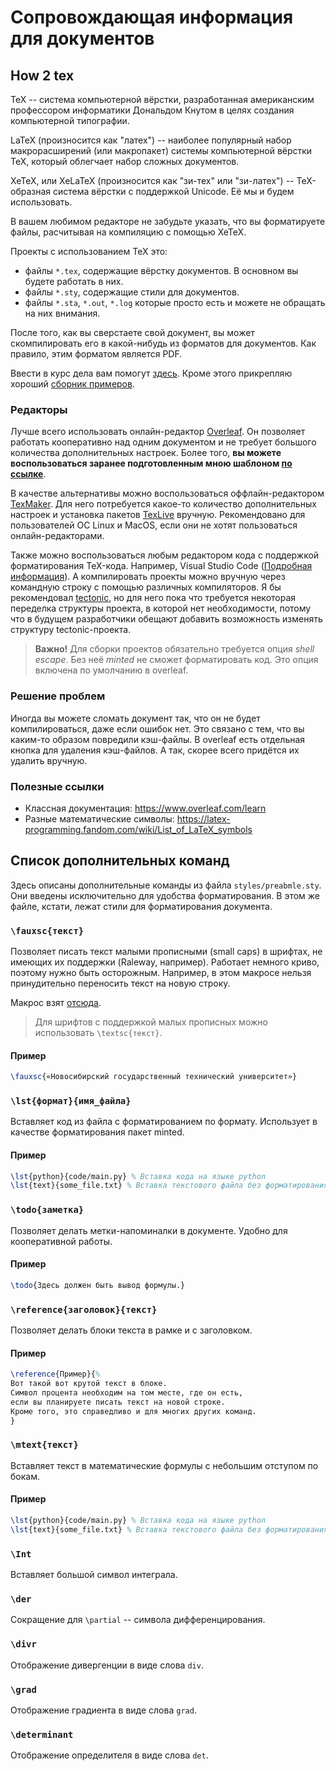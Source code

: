 # Сопровождающая информация для документов

## How 2 tex

TeX -- система компьютерной вёрстки, разработанная американским профессором информатики Дональдом Кнутом в целях создания компьютерной типографии.

LaTeX (произносится как "латех") -- наиболее популярный набор макрорасширений (или макропакет) системы компьютерной вёрстки TeX, который облегчает набор сложных документов.

XeTeX, или XeLaTeX (произносится как "зи-тех" или "зи-латех") -- TeX-образная система вёрстки с поддержкой Unicode. Её мы и будем использовать.

В вашем любимом редакторе не забудьте указать, что вы форматируете файлы, расчитывая на компиляцию с помощью XeTeX.

Проекты с использованием TeX это:
- файлы `*.tex`, содержащие вёрстку документов. В основном вы будете работать в них.
- файлы `*.sty`, содержащие стили для документов.
- файлы `*.sta`, `*.out`, `*.log` которые просто есть и можете не обращать на них внимания.

После того, как вы сверстаете свой документ, вы может скомпилировать его в какой-нибудь из форматов для документов. Как правило, этим форматом является PDF.

Ввести в курс дела вам помогут [здесь](https://www.overleaf.com/learn/latex/Creating_a_document_in_LaTeX). Кроме этого прикрепляю хороший [сборник примеров](http://www.ccas.ru/voron/download/voron05latex.pdf).

### Редакторы

Лучше всего использовать онлайн-редактор [Overleaf](https://www.overleaf.com/). Он позволяет работать кооперативно над одним документом и не требует большого количества дополнительных настроек. Более того, **вы можете воспользоваться заранее подготовленным мною шаблоном [по ссылке](https://www.overleaf.com/read/xvmybxvmykjt)**.

В качестве альтернативы можно воспользоваться оффлайн-редактором [TexMaker](https://www.xm1math.net/texmaker/). Для него потребуется какое-то количество дополнительных настроек и установка пакетов [TexLive](https://tug.org/texlive/) вручную. Рекомендовано для пользователей ОС Linux и MacOS, если они не хотят пользоваться онлайн-редакторами.

Также можно воспользоваться любым редактором кода с поддержкой форматирования TeX-кода. Например, Visual Studio Code  ([Подробная информация](docs/VS_SETUP.md)). А компилировать проекты можно вручную через командную строку с помощью различных компиляторов. Я бы рекомендовал [tectonic](https://github.com/tectonic-typesetting/tectonic/), но для него пока что требуется некоторая переделка структуры проекта, в которой нет необходимости, потому что в будущем разработчики обещают добавить возможность изменять структуру tectonic-проекта.

> **Важно!** Для сборки проектов обязательно требуется опция *shell escape*. Без неё *minted* не сможет форматировать код. Это опция включена по умолчанию в overleaf.


### Решение проблем

Иногда вы можете сломать документ так, что он не будет компилироваться, даже если ошибок нет. Это связано с тем, что вы каким-то образом повредили кэш-файлы. В overleaf есть отдельная кнопка для удаления кэш-файлов. А так, скорее всего придётся их удалить вручную.


### Полезные ссылки

- Классная документация: https://www.overleaf.com/learn
- Разные математические символы: https://latex-programming.fandom.com/wiki/List_of_LaTeX_symbols


## Список дополнительных команд

Здесь описаны дополнительные команды из файла `styles/preabmle.sty`. Они введены исключительно для удобства форматирования. В этом же файле, кстати, лежат стили для форматирования документа.

### `\fauxsc{текст}`
Позволяет писать текст малыми прописными (small caps) в шрифтах, не имеющих их поддержки (Raleway, например). Работает немного криво, поэтому нужно быть осторожным. Например, в этом макросе нельзя принудительно переносить текст на новую строку.

Макрос взят [отсюда](https://tex.stackexchange.com/questions/55664/fake-small-caps-with-xetex-fontspec).

> Для шрифтов с поддержкой малых прописных можно использовать `\textsc{текст}`.

#### Пример
```tex
\fauxsc{«Новосибирский государственный технический университет»}
```


### `\lst{формат}{имя_файла}`
Вставляет код из файла с форматированием по формату. Использует в качестве форматирования пакет minted.

#### Пример
```tex
\lst{python}{code/main.py} % Вставка кода на языке python
\lst{text}{some_file.txt} % Вставка текстового файла без форматирования
```


### `\todo{заметка}`
Позволяет делать метки-напоминалки в документе. Удобно для кооперативной работы.

#### Пример
```tex
\todo{Здесь должен быть вывод формулы.}
```


### `\reference{заголовок}{текст}`
Позволяет делать блоки текста в рамке и с заголовком.

#### Пример
```tex
\reference{Пример}{%
Вот такой вот крутой текст в блоке.
Символ процента необходим на том месте, где он есть,
если вы планируете писать текст на новой строке.
Кроме того, это справедливо и для многих других команд.
}
```

### `\mtext{текст}`
Вставляет текст в математические формулы с небольшим отступом по бокам.

#### Пример
```tex
\lst{python}{code/main.py} % Вставка кода на языке python
\lst{text}{some_file.txt} % Вставка текстового файла без форматирования
```


### `\Int`
Вставляет большой символ интеграла.


### `\der`
Сокращение для `\partial` -- символа дифференцирования.


### `\divr`
Отображение дивергенции в виде слова `div`.


### `\grad`
Отображение градиента в виде слова `grad`.


### `\determinant`
Отображение определителя в виде слова `det`.